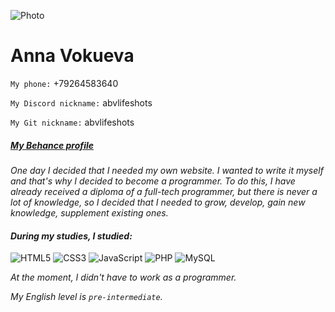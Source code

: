 ![Photo](https://mir-s3-cdn-cf.behance.net/user/230/67ddc1341149481.6076cfc3f1ede.jpg) 
# **Anna Vokueva** 

`My phone:` +79264583640

`My Discord nickname:` abvlifeshots

`My Git nickname:` abvlifeshots

##### [My Behance profile](https://www.behance.net/abv_lifeshots)



_One day I decided that I needed my own website. I wanted to write it myself and that's why I decided to become a programmer. To do this, I have already received a diploma of a full-tech programmer, but there is never a lot of knowledge, so I decided that I needed to grow, develop, gain new knowledge, supplement existing ones._

#### _During my studies, I studied:_

![HTML5](https://img.shields.io/badge/html5-%23E34F26.svg?style=for-the-badge&logo=html5&logoColor=white)
![CSS3](https://img.shields.io/badge/css3-%231572B6.svg?style=for-the-badge&logo=css3&logoColor=white)
![JavaScript](https://img.shields.io/badge/javascript-%23323330.svg?style=for-the-badge&logo=javascript&logoColor=%23F7DF1E)
![PHP](https://img.shields.io/badge/php-%23777BB4.svg?style=for-the-badge&logo=php&logoColor=white)
![MySQL](https://img.shields.io/badge/mysql-%2300f.svg?style=for-the-badge&logo=mysql&logoColor=white)

_At the moment, I didn't have to work as a programmer._

_My English level is `pre-intermediate`._

